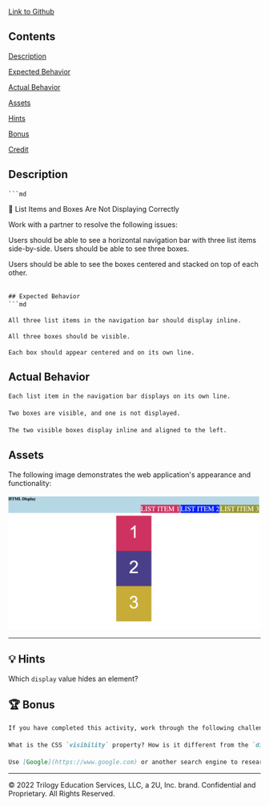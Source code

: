 [Link to Github](https://github.com/MartinCespedes/HTML_Display)

## Contents

[Description](#Description)

[Expected Behavior](#Expected-Behavior)

[Actual Behavior](#Actual-Behavior)

[Assets](#Assets)

[Hints](#Hints)

[Bonus](#Bonus)

[Credit](#Credit)

## Description

    ```md

🐛 List Items and Boxes Are Not Displaying Correctly

Work with a partner to resolve the following issues:

Users should be able to see a horizontal navigation bar with three list items side-by-side.
Users should be able to see three boxes.

Users should be able to see the boxes centered and stacked on top of each other.

````

## Expected Behavior
```md

All three list items in the navigation bar should display inline.

All three boxes should be visible.

Each box should appear centered and on its own line.
````

## Actual Behavior

```md
Each list item in the navigation bar displays on its own line.

Two boxes are visible, and one is not displayed.

The two visible boxes display inline and aligned to the left.
```

## Assets

The following image demonstrates the web application's appearance and functionality:

![Three list items are displayed on the right side of the navigation bar, corresponding with three boxes centered on the page.](./assets/image-1.png)

---

## 💡 Hints

Which `display` value hides an element?

## 🏆 Bonus

```md
If you have completed this activity, work through the following challenge with your partner to further your knowledge:

What is the CSS `visibility` property? How is it different from the `display` property?

Use [Google](https://www.google.com) or another search engine to research this.
```

---

© 2022 Trilogy Education Services, LLC, a 2U, Inc. brand. Confidential and Proprietary. All Rights Reserved.

```

```
